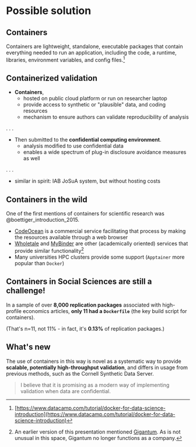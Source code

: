 # Possible solution

## Containers

Containers are lightweight, standalone, executable packages that contain everything needed to run an application, including the code, a runtime, libraries, environment variables, and config files.[^docker]

[^docker]: [https://www.datacamp.com/tutorial/docker-for-data-science-introduction](https://www.datacamp.com/tutorial/docker-for-data-science-introduction)

## Containerized validation

- **Containers**, 
  - hosted on public cloud platform or run  on researcher laptop 
  - provide access to synthetic or "plausible" data, and coding resources
  - mechanism to ensure authors can validate reproducibility of analysis

. . . 

- Then submitted to the **confidential computing environment**. 
  - analysis modified to use confidential data
  - enables a wide spectrum of plug-in disclosure avoidance measures as well

. . . 

- similar in spirit: IAB JoSuA system, but without hosting costs 

## Containers in the wild

 One of the first mentions of containers for scientific research was @boettiger_introduction_2015.

- [CodeOcean](https://codeocean.com) is a commercial service facilitating that process by making the resources available through a web browser
- [Wholetale](https://wholetale.org) and [MyBinder](https://mybinder.org) are other (academically oriented) services that provide similar functionality[^gigantum] 
- Many universities HPC clusters provide some support (`Apptainer` more popular than `Docker`)

[^gigantum]: An earlier version of this presentation mentioned  [Gigantum](https://gigantum.com). As is not unusual in this space, Gigantum no longer functions as a company.

## Containers in Social Sciences are still a challenge!


In a sample of over **8,000 replication packages** associated with high-profile economics articles, **only 11 had a `Dockerfile`** (the key build script for containers). 

(That's n=11, not 11% - in fact, it's **0.13%** of replication packages.)

## What's new

The use of containers in this way is novel as a systematic way to provide **scalable, potentially high-throughput validation**, and differs in usage from previous methods, such as the Cornell Synthetic Data Server. 

> I believe that it is promising as a modern way of implementing validation when data are confidential.